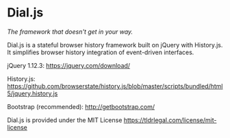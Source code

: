 # Dial.js  
*The framework that doesn't get in your way.*  

Dial.js is a stateful browser history framework built on jQuery with History.js. It simplifies browser history integration of event-driven interfaces.  

jQuery 1.12.3: https://jquery.com/download/


History.js: https://github.com/browserstate/history.js/blob/master/scripts/bundled/html5/jquery.history.js


Bootstrap (recommended): http://getbootstrap.com/

Dial.js is provided under the MIT License
https://tldrlegal.com/license/mit-license
